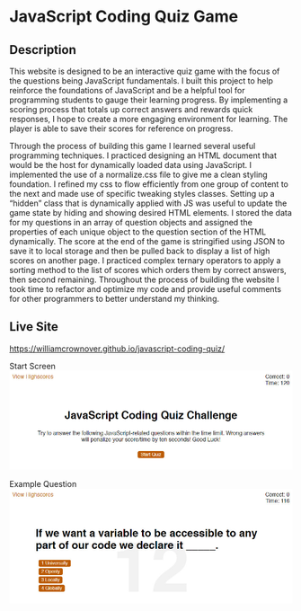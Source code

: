 # JavaScript Coding Quiz Game
## Description
This website is designed to be an interactive quiz game with the focus of the questions being JavaScript fundamentals. I built this project to help reinforce the foundations of JavaScript and be a helpful tool for programming students to gauge their learning progress. By implementing a scoring process that totals up correct answers and rewards quick responses, I hope to create a more engaging environment for learning. The player is able to save their scores for reference on progress. 

Through the process of building this game I learned several useful programming techniques. I practiced designing an HTML document that would be the host for dynamically loaded data using JavaScript. I implemented the use of a normalize.css file to give me a clean styling foundation. I refined my css to flow efficiently from one group of content to the next and made use of specific tweaking styles classes. Setting up a “hidden” class that is dynamically applied with JS was useful to update the game state by hiding and showing desired HTML elements. I stored the data for my questions in an array of question objects and assigned the properties of each unique object to the question section of the HTML dynamically. The score at the end of the game is stringified using JSON to save it to local storage and then be pulled back to display a list of high scores on another page. I practiced complex ternary operators to apply a sorting method to the list of scores which orders them by correct answers, then second remaining. Throughout the process of building the website I took time to refactor and optimize my code and provide useful comments for other programmers to better understand my thinking.

## Live Site
https://williamcrownover.github.io/javascript-coding-quiz/

Start Screen
![Asking for password length](./Assets/images/startGame.jpg)

Example Question
![Asking for password length](./Assets/images/question.jpg)
